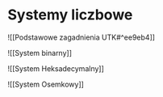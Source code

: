 # Systemy liczbowe
![[Podstawowe zagadnienia UTK#^ee9eb4]]


![[System binarny]]

![[System Heksadecymalny]]

![[System Osemkowy]]